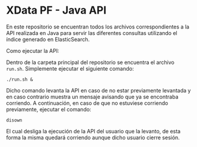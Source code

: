 # XData PF - Java API

En este repositorio se encuentran todos los archivos correspondientes a la API realizada en Java para servir las diferentes consultas utilizando el índice generado en ElasticSearch.

Como ejecutar la API:

Dentro de la carpeta principal del repositorio se encuentra el archivo `run.sh`. Simplemente ejecutar el siguiente comando:

	./run.sh &

Dicho comando levanta la API en caso de no estar previamente levantada y en caso contrario muestra un mensaje avisando que ya se encontraba corriendo.
A continuación, en caso de que no estuviese corriendo previamente, ejecutar el comando:

	disown

El cual desliga la ejecución de la API del usuario que la levanto, de esta forma la misma quedará corriendo aunque dicho usuario cierre sesión.

